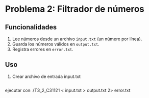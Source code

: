 
# Problema 2: Filtrador de números

## Funcionalidades
1. Lee números desde un archivo `input.txt` (un número por línea).
2. Guarda los números válidos en `output.txt`.
3. Registra errores en `error.txt`.

## Uso
1. Crear archivo de entrada input.txt
   ```bash
  ejecutar con ./T3_2_C31121 < input.txt > output.txt 2> error.txt
